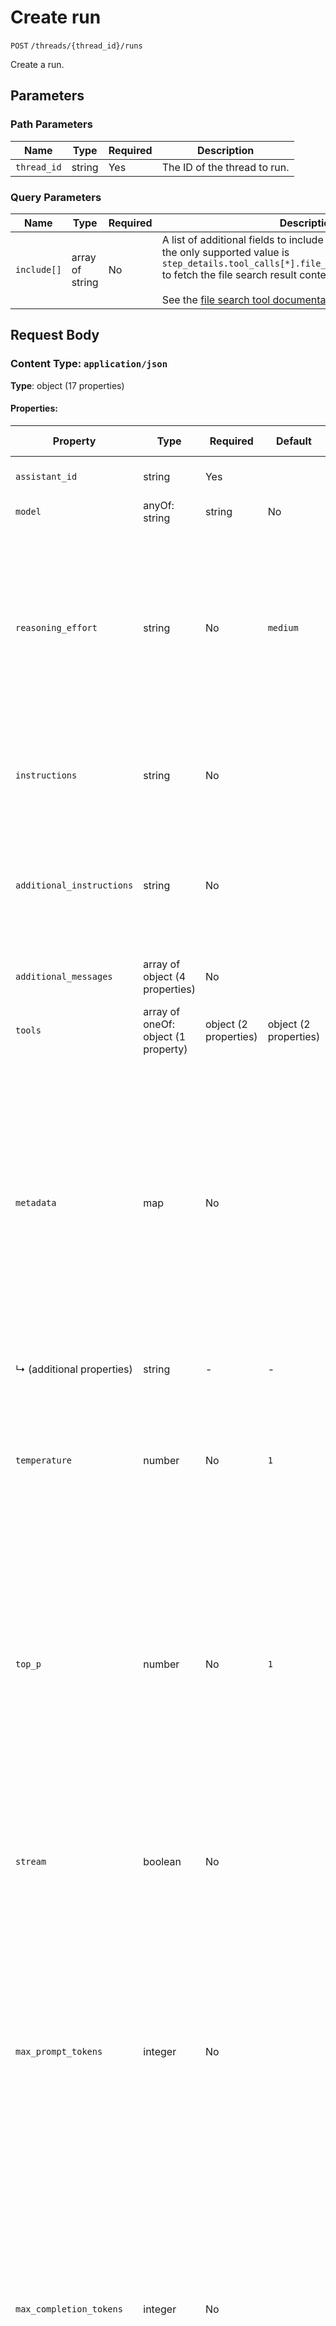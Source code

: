 # Create run

`POST` `/threads/{thread_id}/runs`

Create a run.

## Parameters

### Path Parameters

| Name | Type | Required | Description |
| ---- | ---- | -------- | ----------- |
| `thread_id` | string | Yes | The ID of the thread to run. |

### Query Parameters

| Name | Type | Required | Description |
| ---- | ---- | -------- | ----------- |
| `include[]` | array of string | No | A list of additional fields to include in the response. Currently the only supported value is `step_details.tool_calls[*].file_search.results[*].content` to fetch the file search result content. <br>  <br> See the [file search tool documentation](/docs/assistants/tools/file-search#customizing-file-search-settings) for more information. <br>  |

## Request Body

### Content Type: `application/json`

**Type**: object (17 properties)

#### Properties:

| Property | Type | Required | Default | Allowed Values | Description |
| -------- | ---- | -------- | ------- | -------------- | ----------- |
| `assistant_id` | string | Yes |  |  | The ID of the [assistant](/docs/api-reference/assistants) to use to execute this run. |
| `model` | anyOf: string | string | No |  |  | The ID of the [Model](/docs/api-reference/models) to be used to execute this run. If a value is provided here, it will override the model associated with the assistant. If not, the model associated with the assistant will be used. |
| `reasoning_effort` | string | No | `medium` | `low`, `medium`, `high` | **o-series models only**  <br>  <br> Constrains effort on reasoning for  <br> [reasoning models](https://platform.openai.com/docs/guides/reasoning). <br> Currently supported values are `low`, `medium`, and `high`. Reducing <br> reasoning effort can result in faster responses and fewer tokens used <br> on reasoning in a response. <br>  |
| `instructions` | string | No |  |  | Overrides the [instructions](/docs/api-reference/assistants/createAssistant) of the assistant. This is useful for modifying the behavior on a per-run basis. |
| `additional_instructions` | string | No |  |  | Appends additional instructions at the end of the instructions for the run. This is useful for modifying the behavior on a per-run basis without overriding other instructions. |
| `additional_messages` | array of object (4 properties) | No |  |  | Adds additional messages to the thread before creating the run. |
| `tools` | array of oneOf: object (1 property) | object (2 properties) | object (2 properties) | No |  |  | Override the tools the assistant can use for this run. This is useful for modifying the behavior on a per-run basis. |
| `metadata` | map | No |  |  | Set of 16 key-value pairs that can be attached to an object. This can be <br> useful for storing additional information about the object in a structured <br> format, and querying for objects via API or the dashboard.  <br>  <br> Keys are strings with a maximum length of 64 characters. Values are strings <br> with a maximum length of 512 characters. <br>  |
|   ↳ (additional properties) | string | - | - | - | Additional properties of this object |
| `temperature` | number | No | `1` |  | What sampling temperature to use, between 0 and 2. Higher values like 0.8 will make the output more random, while lower values like 0.2 will make it more focused and deterministic. <br>  |
| `top_p` | number | No | `1` |  | An alternative to sampling with temperature, called nucleus sampling, where the model considers the results of the tokens with top_p probability mass. So 0.1 means only the tokens comprising the top 10% probability mass are considered. <br>  <br> We generally recommend altering this or temperature but not both. <br>  |
| `stream` | boolean | No |  |  | If `true`, returns a stream of events that happen during the Run as server-sent events, terminating when the Run enters a terminal state with a `data: [DONE]` message. <br>  |
| `max_prompt_tokens` | integer | No |  |  | The maximum number of prompt tokens that may be used over the course of the run. The run will make a best effort to use only the number of prompt tokens specified, across multiple turns of the run. If the run exceeds the number of prompt tokens specified, the run will end with status `incomplete`. See `incomplete_details` for more info. <br>  |
| `max_completion_tokens` | integer | No |  |  | The maximum number of completion tokens that may be used over the course of the run. The run will make a best effort to use only the number of completion tokens specified, across multiple turns of the run. If the run exceeds the number of completion tokens specified, the run will end with status `incomplete`. See `incomplete_details` for more info. <br>  |
| `truncation_strategy` | object (2 properties) | No |  |  | Controls for how a thread will be truncated prior to the run. Use this to control the intial context window of the run. |
| `tool_choice` | oneOf: string | object (2 properties) | No |  |  | Controls which (if any) tool is called by the model. <br> `none` means the model will not call any tools and instead generates a message. <br> `auto` is the default value and means the model can pick between generating a message or calling one or more tools. <br> `required` means the model must call one or more tools before responding to the user. <br> Specifying a particular tool like `{"type": "file_search"}` or `{"type": "function", "function": {"name": "my_function"}}` forces the model to call that tool. <br>  |
| `parallel_tool_calls` | boolean | No | `true` |  | Whether to enable [parallel function calling](/docs/guides/function-calling#configuring-parallel-function-calling) during tool use. |
| `response_format` | oneOf: string | object (1 property) | object (1 property) | object (2 properties) | No |  |  | Specifies the format that the model must output. Compatible with [GPT-4o](/docs/models#gpt-4o), [GPT-4 Turbo](/docs/models#gpt-4-turbo-and-gpt-4), and all GPT-3.5 Turbo models since `gpt-3.5-turbo-1106`. <br>  <br> Setting to `{ "type": "json_schema", "json_schema": {...} }` enables Structured Outputs which ensures the model will match your supplied JSON schema. Learn more in the [Structured Outputs guide](/docs/guides/structured-outputs). <br>  <br> Setting to `{ "type": "json_object" }` enables JSON mode, which ensures the message the model generates is valid JSON. <br>  <br> **Important:** when using JSON mode, you **must** also instruct the model to produce JSON yourself via a system or user message. Without this, the model may generate an unending stream of whitespace until the generation reaches the token limit, resulting in a long-running and seemingly "stuck" request. Also note that the message content may be partially cut off if `finish_reason="length"`, which indicates the generation exceeded `max_tokens` or the conversation exceeded the max context length. <br>  |


### Items in `additional_messages` array

| Property | Type | Required | Default | Allowed Values | Description |
| -------- | ---- | -------- | ------- | -------------- | ----------- |
| `role` | string | Yes |  | `user`, `assistant` | The role of the entity that is creating the message. Allowed values include: <br> - `user`: Indicates the message is sent by an actual user and should be used in most cases to represent user-generated messages. <br> - `assistant`: Indicates the message is generated by the assistant. Use this value to insert messages from the assistant into the conversation. <br>  |
| `content` | oneOf: string | array of oneOf: object (2 properties) | object (2 properties) | object (2 properties) | Yes |  |  |  |
| `attachments` | array of object (2 properties) | No |  |  | A list of files attached to the message, and the tools they should be added to. |
| `metadata` | map | No |  |  | Set of 16 key-value pairs that can be attached to an object. This can be <br> useful for storing additional information about the object in a structured <br> format, and querying for objects via API or the dashboard.  <br>  <br> Keys are strings with a maximum length of 64 characters. Values are strings <br> with a maximum length of 512 characters. <br>  |
|   ↳ (additional properties) | string | - | - | - | Additional properties of this object |


### Items in `attachments` array

| Property | Type | Required | Default | Allowed Values | Description |
| -------- | ---- | -------- | ------- | -------------- | ----------- |
| `file_id` | string | No |  |  | The ID of the file to attach to the message. |
| `tools` | array of oneOf: object (1 property) | object (1 property) | No |  |  | The tools to add this file to. |
## Responses

### 200 - OK

#### Content Type: `application/json`

#### A run on a thread

**Type**: object (27 properties)

Represents an execution run on a [thread](/docs/api-reference/threads).

#### Properties:

| Property | Type | Required | Default | Allowed Values | Description |
| -------- | ---- | -------- | ------- | -------------- | ----------- |
| `id` | string | Yes |  |  | The identifier, which can be referenced in API endpoints. |
| `object` | string | Yes |  | `thread.run` | The object type, which is always `thread.run`. |
| `created_at` | integer | Yes |  |  | The Unix timestamp (in seconds) for when the run was created. |
| `thread_id` | string | Yes |  |  | The ID of the [thread](/docs/api-reference/threads) that was executed on as a part of this run. |
| `assistant_id` | string | Yes |  |  | The ID of the [assistant](/docs/api-reference/assistants) used for execution of this run. |
| `status` | string | Yes |  | `queued`, `in_progress`, `requires_action`, `cancelling`, `cancelled`, `failed`, `completed`, `incomplete`, `expired` | The status of the run, which can be either `queued`, `in_progress`, `requires_action`, `cancelling`, `cancelled`, `failed`, `completed`, `incomplete`, or `expired`. |
| `required_action` | object (2 properties) | Yes |  |  | Details on the action required to continue the run. Will be `null` if no action is required. |

### Items in `tool_calls` array

| Property | Type | Required | Default | Allowed Values | Description |
| -------- | ---- | -------- | ------- | -------------- | ----------- |
| `id` | string | Yes |  |  | The ID of the tool call. This ID must be referenced when you submit the tool outputs in using the [Submit tool outputs to run](/docs/api-reference/runs/submitToolOutputs) endpoint. |
| `type` | string | Yes |  | `function` | The type of tool call the output is required for. For now, this is always `function`. |
| `function` | object (2 properties) | Yes |  |  | The function definition. |
| `last_error` | object (2 properties) | Yes |  |  | The last error associated with this run. Will be `null` if there are no errors. |
| `expires_at` | integer | Yes |  |  | The Unix timestamp (in seconds) for when the run will expire. |
| `started_at` | integer | Yes |  |  | The Unix timestamp (in seconds) for when the run was started. |
| `cancelled_at` | integer | Yes |  |  | The Unix timestamp (in seconds) for when the run was cancelled. |
| `failed_at` | integer | Yes |  |  | The Unix timestamp (in seconds) for when the run failed. |
| `completed_at` | integer | Yes |  |  | The Unix timestamp (in seconds) for when the run was completed. |
| `incomplete_details` | object (1 property) | Yes |  |  | Details on why the run is incomplete. Will be `null` if the run is not incomplete. |
| `model` | string | Yes |  |  | The model that the [assistant](/docs/api-reference/assistants) used for this run. |
| `instructions` | string | Yes |  |  | The instructions that the [assistant](/docs/api-reference/assistants) used for this run. |
| `tools` | array of oneOf: object (1 property) | object (2 properties) | object (2 properties) | Yes | `[]` |  | The list of tools that the [assistant](/docs/api-reference/assistants) used for this run. |
| `metadata` | map | Yes |  |  | Set of 16 key-value pairs that can be attached to an object. This can be <br> useful for storing additional information about the object in a structured <br> format, and querying for objects via API or the dashboard.  <br>  <br> Keys are strings with a maximum length of 64 characters. Values are strings <br> with a maximum length of 512 characters. <br>  |
|   ↳ (additional properties) | string | - | - | - | Additional properties of this object |
| `usage` | object (3 properties) | Yes |  |  | Usage statistics related to the run. This value will be `null` if the run is not in a terminal state (i.e. `in_progress`, `queued`, etc.). |
|   ↳ `total_tokens` | integer | Yes |  |  | Total number of tokens used (prompt + completion). |
| `temperature` | number | No |  |  | The sampling temperature used for this run. If not set, defaults to 1. |
| `top_p` | number | No |  |  | The nucleus sampling value used for this run. If not set, defaults to 1. |
| `max_prompt_tokens` | integer | Yes |  |  | The maximum number of prompt tokens specified to have been used over the course of the run. <br>  |
| `max_completion_tokens` | integer | Yes |  |  | The maximum number of completion tokens specified to have been used over the course of the run. <br>  |
| `truncation_strategy` | object (2 properties) | Yes |  |  | Controls for how a thread will be truncated prior to the run. Use this to control the intial context window of the run. |
| `tool_choice` | oneOf: string | object (2 properties) | Yes |  |  | Controls which (if any) tool is called by the model. <br> `none` means the model will not call any tools and instead generates a message. <br> `auto` is the default value and means the model can pick between generating a message or calling one or more tools. <br> `required` means the model must call one or more tools before responding to the user. <br> Specifying a particular tool like `{"type": "file_search"}` or `{"type": "function", "function": {"name": "my_function"}}` forces the model to call that tool. <br>  |
| `parallel_tool_calls` | boolean | Yes | `true` |  | Whether to enable [parallel function calling](/docs/guides/function-calling#configuring-parallel-function-calling) during tool use. |
| `response_format` | oneOf: string | object (1 property) | object (1 property) | object (2 properties) | Yes |  |  | Specifies the format that the model must output. Compatible with [GPT-4o](/docs/models#gpt-4o), [GPT-4 Turbo](/docs/models#gpt-4-turbo-and-gpt-4), and all GPT-3.5 Turbo models since `gpt-3.5-turbo-1106`. <br>  <br> Setting to `{ "type": "json_schema", "json_schema": {...} }` enables Structured Outputs which ensures the model will match your supplied JSON schema. Learn more in the [Structured Outputs guide](/docs/guides/structured-outputs). <br>  <br> Setting to `{ "type": "json_object" }` enables JSON mode, which ensures the message the model generates is valid JSON. <br>  <br> **Important:** when using JSON mode, you **must** also instruct the model to produce JSON yourself via a system or user message. Without this, the model may generate an unending stream of whitespace until the generation reaches the token limit, resulting in a long-running and seemingly "stuck" request. Also note that the message content may be partially cut off if `finish_reason="length"`, which indicates the generation exceeded `max_tokens` or the conversation exceeded the max context length. <br>  |
**Example:**

```json
{
  "id": "run_abc123",
  "object": "thread.run",
  "created_at": 1698107661,
  "assistant_id": "asst_abc123",
  "thread_id": "thread_abc123",
  "status": "completed",
  "started_at": 1699073476,
  "expires_at": null,
  "cancelled_at": null,
  "failed_at": null,
  "completed_at": 1699073498,
  "last_error": null,
  "model": "gpt-4o",
  "instructions": null,
  "tools": [{"type": "file_search"}, {"type": "code_interpreter"}],
  "metadata": {},
  "incomplete_details": null,
  "usage": {
    "prompt_tokens": 123,
    "completion_tokens": 456,
    "total_tokens": 579
  },
  "temperature": 1.0,
  "top_p": 1.0,
  "max_prompt_tokens": 1000,
  "max_completion_tokens": 1000,
  "truncation_strategy": {
    "type": "auto",
    "last_messages": null
  },
  "response_format": "auto",
  "tool_choice": "auto",
  "parallel_tool_calls": true
}

```

## Examples

